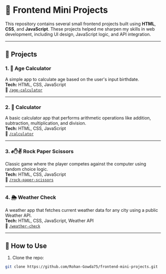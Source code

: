 # 🧩 Frontend Mini Projects

This repository contains several small frontend projects built using **HTML**, **CSS**, and **JavaScript**. These projects helped me sharpen my skills in web development, including UI design, JavaScript logic, and API integration.

---

## 📂 Projects

### 1. 🎂 Age Calculator  
A simple app to calculate age based on the user's input birthdate.  
**Tech:** HTML, CSS, JavaScript  
📁 [`/age-calculator`](./age-calculator)

---

### 2. 🧮 Calculator  
A basic calculator app that performs arithmetic operations like addition, subtraction, multiplication, and division.  
**Tech:** HTML, CSS, JavaScript  
📁 [`/calculator`](./calculator)

---

### 3. ✊✋✌️ Rock Paper Scissors  
Classic game where the player competes against the computer using random choice logic.  
**Tech:** HTML, CSS, JavaScript  
📁 [`/rock-paper-scissors`](./rock-paper-scissors)

---

### 4. 🌦️ Weather Check  
A weather app that fetches current weather data for any city using a public Weather API.  
**Tech:** HTML, CSS, JavaScript, Weather API  
📁 [`/weather-check`](./weather-check)

---

## 📌 How to Use

1. Clone the repo:  
```bash
git clone https://github.com/Rohan-Gowda75/frontend-mini-projects.git
